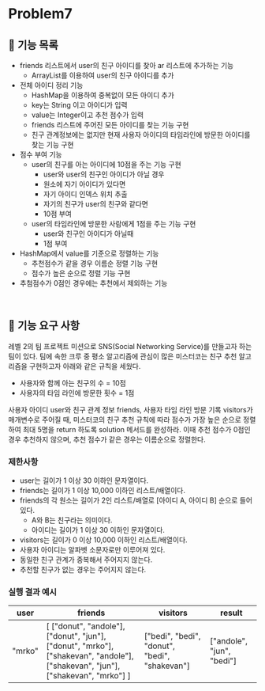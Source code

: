 # Problem7

## 🚀 기능 목록

- friends 리스트에서 user의 친구 아이디를 찾아 ar 리스트에 추가하는 기능
  - ArrayList를 이용하여 user의 친구 아이디를 추가
- 전체 아이디 정리 기능
  - HashMap을 이용하여 중복없이 모든 아이디 추가
  - key는 String 이고 아이디가 입력
  - value는 Integer이고 추천 점수가 입력
  - friends 리스트에 주어진 모든 아이디를 찾는 기능 구현
  - 친구 관계정보에는 없지만 현재 사용자 아이디의 타임라인에 방문한 아이디를 찾는 기능 구현
- 점수 부여 기능
  - user의 친구를 아는 아이디에 10점을 주는 기능 구현
    - user와 user의 친구인 아이디가 아닐 경우
    - 원소에 자기 아이디가 있다면
    - 자기 아이디 인덱스 위치 추출
    - 자기의 친구가 user의 친구와 같다면
    - 10점 부여
  - user의 타임라인에 방문한 사람에게 1점을 주는 기능 구현
    - user와 친구인 아이디가 아닐때
    - 1점 부여
- HashMap에서 value를 기준으로 정렬하는 기능
  - 추천점수가 같을 경우 이름순 정렬 기능 구현
  - 점수가 높은 순으로 정렬 기능 구현
- 추첨점수가 0점인 경우에는 추천에서 제외하는 기능

<br>

## 🚀 기능 요구 사항

레벨 2의 팀 프로젝트 미션으로 SNS(Social Networking Service)를 만들고자 하는 팀이 있다. 팀에 속한 크루 중 평소 알고리즘에 관심이 많은 미스터코는 친구 추천 알고리즘을 구현하고자 아래와 같은 규칙을 세웠다.

- 사용자와 함께 아는 친구의 수 = 10점 
- 사용자의 타임 라인에 방문한 횟수 = 1점

사용자 아이디 user와 친구 관계 정보 friends, 사용자 타임 라인 방문 기록 visitors가 매개변수로 주어질 때, 미스터코의 친구 추천 규칙에 따라 점수가 가장 높은 순으로 정렬하여 최대 5명을 return 하도록 solution 메서드를 완성하라. 이때 추천 점수가 0점인 경우 추천하지 않으며, 추천 점수가 같은 경우는 이름순으로 정렬한다.

### 제한사항

- user는 길이가 1 이상 30 이하인 문자열이다.
- friends는 길이가 1 이상 10,000 이하인 리스트/배열이다.
- friends의 각 원소는 길이가 2인 리스트/배열로 [아이디 A, 아이디 B] 순으로 들어있다.
  - A와 B는 친구라는 의미이다.
  - 아이디는 길이가 1 이상 30 이하인 문자열이다.
- visitors는 길이가 0 이상 10,000 이하인 리스트/배열이다.
- 사용자 아이디는 알파벳 소문자로만 이루어져 있다.
- 동일한 친구 관계가 중복해서 주어지지 않는다.
- 추천할 친구가 없는 경우는 주어지지 않는다.

### 실행 결과 예시

| user | friends | visitors | result |
| --- | --- | --- | --- |
| "mrko" | [ ["donut", "andole"], ["donut", "jun"], ["donut", "mrko"], ["shakevan", "andole"], ["shakevan", "jun"], ["shakevan", "mrko"] ] | ["bedi", "bedi", "donut", "bedi", "shakevan"] | ["andole", "jun", "bedi"] |
